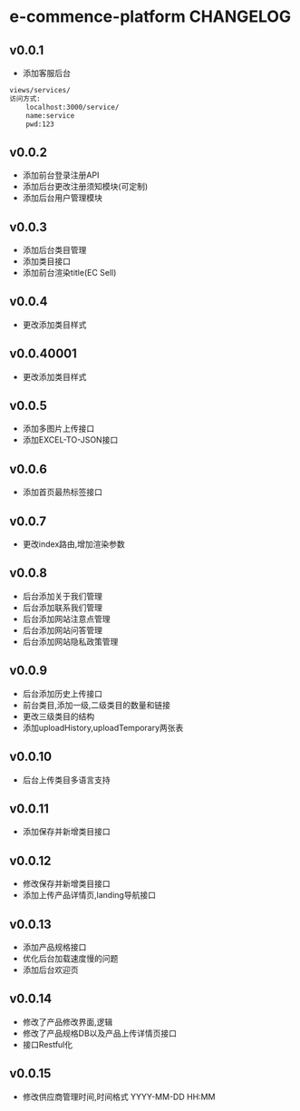 # e-commence-platform CHANGELOG

##  v0.0.1
* 添加客服后台
```bash
views/services/
访问方式:
    localhost:3000/service/
    name:service
    pwd:123
```

##  v0.0.2
*  添加前台登录注册API
*  添加后台更改注册须知模块(可定制)
*  添加后台用户管理模块


##  v0.0.3
*  添加后台类目管理
*  添加类目接口
*  添加前台渲染title(EC Sell)

##  v0.0.4
*  更改添加类目样式

##  v0.0.40001
*  更改添加类目样式

##  v0.0.5
*  添加多图片上传接口
*  添加EXCEL-TO-JSON接口

##  v0.0.6
*  添加首页最热标签接口

##  v0.0.7
*  更改index路由,增加渲染参数

##  v0.0.8
*  后台添加关于我们管理
*  后台添加联系我们管理
*  后台添加网站注意点管理
*  后台添加网站问答管理
*  后台添加网站隐私政策管理


##  v0.0.9
*  后台添加历史上传接口
*  前台类目,添加一级,二级类目的数量和链接
*  更改三级类目的结构
*  添加uploadHistory,uploadTemporary两张表


##  v0.0.10
*  后台上传类目多语言支持

##  v0.0.11
*  添加保存并新增类目接口

##  v0.0.12
*  修改保存并新增类目接口
*  添加上传产品详情页,landing导航接口

##  v0.0.13
*  添加产品规格接口
*  优化后台加载速度慢的问题
*  添加后台欢迎页

##  v0.0.14
*  修改了产品修改界面,逻辑
*  修改了产品规格DB以及产品上传详情页接口
*  接口Restful化

##  v0.0.15
*  修改供应商管理时间,时间格式 YYYY-MM-DD HH:MM
